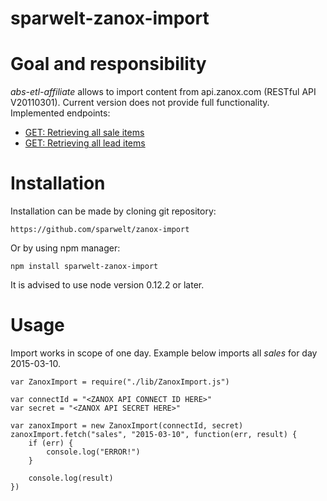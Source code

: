 sparwelt-zanox-import
===================

# Goal and responsibility

*abs-etl-affiliate* allows to import content from api.zanox.com (RESTful API V20110301).
Current version does not provide full functionality. Implemented endpoints:

  * [GET: Retrieving all sale items](http://wiki.zanox.com/en/REST_V2011-03-01_Reports#GET:_Retrieving_all_sale_items)
  * [GET: Retrieving all lead items](http://wiki.zanox.com/en/REST_V2011-03-01_Reports#GET:_Retrieving_all_lead_items)

# Installation

Installation can be made by cloning git repository:
```
https://github.com/sparwelt/zanox-import
```

Or by using npm manager:
```
npm install sparwelt-zanox-import
```

It is advised to use node version 0.12.2 or later.

# Usage

Import works in scope of one day. Example below imports all *sales* for day 2015-03-10.
```
var ZanoxImport = require("./lib/ZanoxImport.js")

var connectId = "<ZANOX API CONNECT ID HERE>"
var secret = "<ZANOX API SECRET HERE>"

var zanoxImport = new ZanoxImport(connectId, secret)
zanoxImport.fetch("sales", "2015-03-10", function(err, result) {
    if (err) {
        console.log("ERROR!")
    }

    console.log(result)
})
```